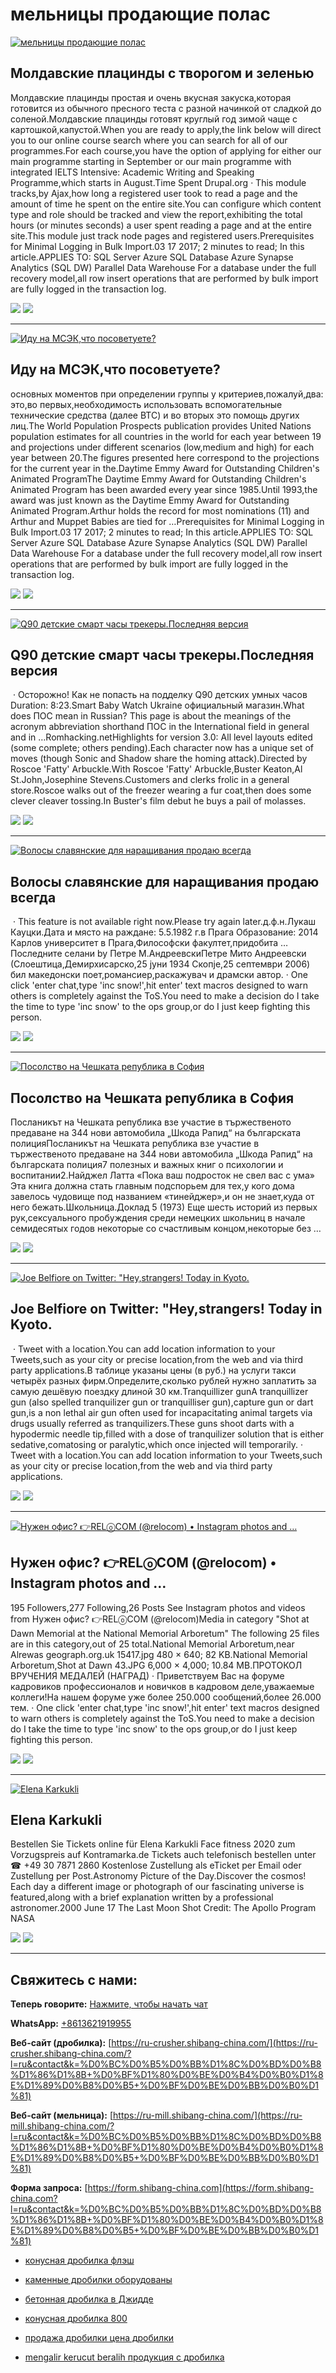 # мельницы продающие полас

<a href="https://swt.shibang-china.com/?l=ru&img&k=%D0%BC%D0%B5%D0%BB%D1%8C%D0%BD%D0%B8%D1%86%D1%8B+%D0%BF%D1%80%D0%BE%D0%B4%D0%B0%D1%8E%D1%89%D0%B8%D0%B5+%D0%BF%D0%BE%D0%BB%D0%B0%D1%81" target="_blank">![мельницы продающие полас](http://static.shibang-china.com/all-800x300/718.jpg)</a>

## Молдавские плацинды с творогом и зеленью
Молдавские плацинды простая и очень вкусная закуска,которая готовится из обычного пресного теста с разной начинкой от сладкой до соленой.Молдавские плацинды готовят круглый год зимой чаще с картошкой,капустой.When you are ready to apply,the link below will direct you to our online course search where you can search for all of our programmes.For each course,you have the option of applying for either our main programme starting in September or our main programme with integrated IELTS Intensive: Academic Writing and Speaking Programme,which starts in August.Time Spent Drupal.org&nbsp;&#0183;&#32;This module tracks,by Ajax,how long a registered user took to read a page and the amount of time he spent on the entire site.You can configure which content type and role should be tracked and view the report,exhibiting the total hours (or minutes seconds) a user spent reading a page and at the entire site.This module just track node pages and registered users.Prerequisites for Minimal Logging in Bulk Import.03 17 2017; 2 minutes to read; In this article.APPLIES TO: SQL Server Azure SQL Database Azure Synapse Analytics (SQL DW) Parallel Data Warehouse For a database under the full recovery model,all row insert operations that are performed by bulk import are fully logged in the transaction log.


<a href="https://whatsapp.shibangsoft.com/WhatsApp.php" target="_blank" title="WhatsApp">![](http://static.shibang-china.com/icon/whatsapp.png)</a> <a href="https://swt.shibang-china.com/?l=ru&icon&k=%D0%BC%D0%B5%D0%BB%D1%8C%D0%BD%D0%B8%D1%86%D1%8B+%D0%BF%D1%80%D0%BE%D0%B4%D0%B0%D1%8E%D1%89%D0%B8%D0%B5+%D0%BF%D0%BE%D0%BB%D0%B0%D1%81" target="_blank">![](http://static.shibang-china.com/icon/chat-ru.png)</a>

---

<a href="https://swt.shibang-china.com/?l=ru&img&k=%D0%BC%D0%B5%D0%BB%D1%8C%D0%BD%D0%B8%D1%86%D1%8B+%D0%BF%D1%80%D0%BE%D0%B4%D0%B0%D1%8E%D1%89%D0%B8%D0%B5+%D0%BF%D0%BE%D0%BB%D0%B0%D1%81" target="_blank">![Иду на МСЭК,что посоветуете?](http://static.shibang-china.com/all-800x300/1387.jpg)</a>

## Иду на МСЭК,что посоветуете?
основных моментов при определении группы у критериев,пожалуй,два: это,во первых,необходимость использовать вспомогательные технические средства (далее ВТС) и во вторых это помощь других лиц.The World Population Prospects publication provides United Nations population estimates for all countries in the world for each year between 19 and projections under different scenarios (low,medium and high) for each year between 20.The figures presented here correspond to the projections for the current year in the.Daytime Emmy Award for Outstanding Children's Animated ProgramThe Daytime Emmy Award for Outstanding Children's Animated Program has been awarded every year since 1985.Until 1993,the award was just known as the Daytime Emmy Award for Outstanding Animated Program.Arthur holds the record for most nominations (11) and Arthur and Muppet Babies are tied for …Prerequisites for Minimal Logging in Bulk Import.03 17 2017; 2 minutes to read; In this article.APPLIES TO: SQL Server Azure SQL Database Azure Synapse Analytics (SQL DW) Parallel Data Warehouse For a database under the full recovery model,all row insert operations that are performed by bulk import are fully logged in the transaction log.


<a href="https://whatsapp.shibangsoft.com/WhatsApp.php" target="_blank" title="WhatsApp">![](http://static.shibang-china.com/icon/whatsapp.png)</a> <a href="https://swt.shibang-china.com/?l=ru&icon&k=%D0%BC%D0%B5%D0%BB%D1%8C%D0%BD%D0%B8%D1%86%D1%8B+%D0%BF%D1%80%D0%BE%D0%B4%D0%B0%D1%8E%D1%89%D0%B8%D0%B5+%D0%BF%D0%BE%D0%BB%D0%B0%D1%81" target="_blank">![](http://static.shibang-china.com/icon/chat-ru.png)</a>

---

<a href="https://swt.shibang-china.com/?l=ru&img&k=%D0%BC%D0%B5%D0%BB%D1%8C%D0%BD%D0%B8%D1%86%D1%8B+%D0%BF%D1%80%D0%BE%D0%B4%D0%B0%D1%8E%D1%89%D0%B8%D0%B5+%D0%BF%D0%BE%D0%BB%D0%B0%D1%81" target="_blank">![Q90 детские смарт часы трекеры.Последняя версия](http://static.shibang-china.com/all-800x300/31.jpg)</a>

## Q90 детские смарт часы трекеры.Последняя версия
&nbsp;&#0183;&#32;Осторожно! Как не попасть на подделку Q90 детских умных часов Duration: 8:23.Smart Baby Watch Ukraine официальный магазин.What does ПОС mean in Russian? This page is about the meanings of the acronym abbreviation shorthand ПОС in the International field in general and in …Romhacking.netHighlights for version 3.0: All level layouts edited (some complete; others pending).Each character now has a unique set of moves (though Sonic and Shadow share the homing attack).Directed by Roscoe 'Fatty' Arbuckle.With Roscoe 'Fatty' Arbuckle,Buster Keaton,Al St.John,Josephine Stevens.Customers and clerks frolic in a general store.Roscoe walks out of the freezer wearing a fur coat,then does some clever cleaver tossing.In Buster's film debut he buys a pail of molasses.


<a href="https://whatsapp.shibangsoft.com/WhatsApp.php" target="_blank" title="WhatsApp">![](http://static.shibang-china.com/icon/whatsapp.png)</a> <a href="https://swt.shibang-china.com/?l=ru&icon&k=%D0%BC%D0%B5%D0%BB%D1%8C%D0%BD%D0%B8%D1%86%D1%8B+%D0%BF%D1%80%D0%BE%D0%B4%D0%B0%D1%8E%D1%89%D0%B8%D0%B5+%D0%BF%D0%BE%D0%BB%D0%B0%D1%81" target="_blank">![](http://static.shibang-china.com/icon/chat-ru.png)</a>

---

<a href="https://swt.shibang-china.com/?l=ru&img&k=%D0%BC%D0%B5%D0%BB%D1%8C%D0%BD%D0%B8%D1%86%D1%8B+%D0%BF%D1%80%D0%BE%D0%B4%D0%B0%D1%8E%D1%89%D0%B8%D0%B5+%D0%BF%D0%BE%D0%BB%D0%B0%D1%81" target="_blank">![Волосы славянские для наращивания продаю всегда](http://static.shibang-china.com/all-800x300/324.jpg)</a>

## Волосы славянские для наращивания продаю всегда
&nbsp;&#0183;&#32;This feature is not available right now.Please try again later.д.ф.н.Лукаш Кауцки.Дата и място на раждане: 5.5.1982 г.в Прага Образование: 2014 Карлов университет в Прага,Философски факултет,придобита …Последните селани by Петре М.АндреевскиПетре Мито Андреевски (Слоештица,Демирхисарско,25 јуни 1934 Скопје,25 септември 2006) бил македонски поет,романсиер,раскажувач и драмски автор.&nbsp;&#0183;&#32;One click 'enter chat,type 'inc snow!',hit enter' text macros designed to warn others is completely against the ToS.You need to make a decision do I take the time to type 'inc snow' to the ops group,or do I just keep fighting this person.


<a href="https://whatsapp.shibangsoft.com/WhatsApp.php" target="_blank" title="WhatsApp">![](http://static.shibang-china.com/icon/whatsapp.png)</a> <a href="https://swt.shibang-china.com/?l=ru&icon&k=%D0%BC%D0%B5%D0%BB%D1%8C%D0%BD%D0%B8%D1%86%D1%8B+%D0%BF%D1%80%D0%BE%D0%B4%D0%B0%D1%8E%D1%89%D0%B8%D0%B5+%D0%BF%D0%BE%D0%BB%D0%B0%D1%81" target="_blank">![](http://static.shibang-china.com/icon/chat-ru.png)</a>

---

<a href="https://swt.shibang-china.com/?l=ru&img&k=%D0%BC%D0%B5%D0%BB%D1%8C%D0%BD%D0%B8%D1%86%D1%8B+%D0%BF%D1%80%D0%BE%D0%B4%D0%B0%D1%8E%D1%89%D0%B8%D0%B5+%D0%BF%D0%BE%D0%BB%D0%B0%D1%81" target="_blank">![Посолство на Чешката република в София](http://static.shibang-china.com/all-800x300/139.jpg)</a>

## Посолство на Чешката република в София
Посланикът на Чешката република взе участие в тържественото предаване на 344 нови автомобила „Шкода Рапид“ на българската полицияПосланикът на Чешката република взе участие в тържественото предаване на 344 нови автомобила „Шкода Рапид“ на българската полиция7 полезных и важных книг о психологии и воспитании2.Найджел Латта &#171;Пока ваш подросток не свел вас с ума&#187; Эта книга должна стать главным подспорьем для тех,у кого дома завелось чудовище под названием &#171;тинейджер&#187;,и он не знает,куда от него бежать.Школьница.Доклад 5 (1973) Еще шесть историй из первых рук,сексуального пробуждения среди немецких школьниц в начале семидесятых годов некоторые со счастливым концом,некоторые без …


<a href="https://whatsapp.shibangsoft.com/WhatsApp.php" target="_blank" title="WhatsApp">![](http://static.shibang-china.com/icon/whatsapp.png)</a> <a href="https://swt.shibang-china.com/?l=ru&icon&k=%D0%BC%D0%B5%D0%BB%D1%8C%D0%BD%D0%B8%D1%86%D1%8B+%D0%BF%D1%80%D0%BE%D0%B4%D0%B0%D1%8E%D1%89%D0%B8%D0%B5+%D0%BF%D0%BE%D0%BB%D0%B0%D1%81" target="_blank">![](http://static.shibang-china.com/icon/chat-ru.png)</a>

---

<a href="https://swt.shibang-china.com/?l=ru&img&k=%D0%BC%D0%B5%D0%BB%D1%8C%D0%BD%D0%B8%D1%86%D1%8B+%D0%BF%D1%80%D0%BE%D0%B4%D0%B0%D1%8E%D1%89%D0%B8%D0%B5+%D0%BF%D0%BE%D0%BB%D0%B0%D1%81" target="_blank">![Joe Belfiore on Twitter: &quot;Hey,strangers! Today in Kyoto.](http://static.shibang-china.com/all-800x300/792.jpg)</a>

## Joe Belfiore on Twitter: &quot;Hey,strangers! Today in Kyoto.
&nbsp;&#0183;&#32;Tweet with a location.You can add location information to your Tweets,such as your city or precise location,from the web and via third party applications.В таблице указаны цены (в руб.) на услуги такси четырёх разных фирм.Определите,сколько рублей нужно заплатить за самую дешёвую поездку длиной 30 км.Tranquillizer gunA tranquillizer gun (also spelled tranquilizer gun or tranquilliser gun),capture gun or dart gun,is a non lethal air gun often used for incapacitating animal targets via drugs usually referred as tranquilizers.These guns shoot darts with a hypodermic needle tip,filled with a dose of tranquilizer solution that is either sedative,comatosing or paralytic,which once injected will temporarily.&nbsp;&#0183;&#32;Tweet with a location.You can add location information to your Tweets,such as your city or precise location,from the web and via third party applications.


<a href="https://whatsapp.shibangsoft.com/WhatsApp.php" target="_blank" title="WhatsApp">![](http://static.shibang-china.com/icon/whatsapp.png)</a> <a href="https://swt.shibang-china.com/?l=ru&icon&k=%D0%BC%D0%B5%D0%BB%D1%8C%D0%BD%D0%B8%D1%86%D1%8B+%D0%BF%D1%80%D0%BE%D0%B4%D0%B0%D1%8E%D1%89%D0%B8%D0%B5+%D0%BF%D0%BE%D0%BB%D0%B0%D1%81" target="_blank">![](http://static.shibang-china.com/icon/chat-ru.png)</a>

---

<a href="https://swt.shibang-china.com/?l=ru&img&k=%D0%BC%D0%B5%D0%BB%D1%8C%D0%BD%D0%B8%D1%86%D1%8B+%D0%BF%D1%80%D0%BE%D0%B4%D0%B0%D1%8E%D1%89%D0%B8%D0%B5+%D0%BF%D0%BE%D0%BB%D0%B0%D1%81" target="_blank">![Нужен офис? 👉RELⓞCOM (@relocom) • Instagram photos and …](http://static.shibang-china.com/all-800x300/1293.jpg)</a>

## Нужен офис? 👉RELⓞCOM (@relocom) • Instagram photos and …
195 Followers,277 Following,26 Posts See Instagram photos and videos from Нужен офис? 👉RELⓞCOM (@relocom)Media in category &quot;Shot at Dawn Memorial at the National Memorial Arboretum&quot; The following 25 files are in this category,out of 25 total.National Memorial Arboretum,near Alrewas geograph.org.uk 15417.jpg 480 &#215; 640; 82 KB.National Memorial Arboretum,Shot at Dawn 43.JPG 6,000 &#215; 4,000; 10.84 MB.ПРОТОКОЛ ВРУЧЕНИЯ МЕДАЛЕЙ (НАГРАД)&nbsp;&#0183;&#32;Приветствуем Вас на форуме кадровиков профессионалов и новичков в кадровом деле,уважаемые коллеги!На нашем форуме уже более 250.000 сообщений,более 26.000 тем.&nbsp;&#0183;&#32;One click 'enter chat,type 'inc snow!',hit enter' text macros designed to warn others is completely against the ToS.You need to make a decision do I take the time to type 'inc snow' to the ops group,or do I just keep fighting this person.


<a href="https://whatsapp.shibangsoft.com/WhatsApp.php" target="_blank" title="WhatsApp">![](http://static.shibang-china.com/icon/whatsapp.png)</a> <a href="https://swt.shibang-china.com/?l=ru&icon&k=%D0%BC%D0%B5%D0%BB%D1%8C%D0%BD%D0%B8%D1%86%D1%8B+%D0%BF%D1%80%D0%BE%D0%B4%D0%B0%D1%8E%D1%89%D0%B8%D0%B5+%D0%BF%D0%BE%D0%BB%D0%B0%D1%81" target="_blank">![](http://static.shibang-china.com/icon/chat-ru.png)</a>

---

<a href="https://swt.shibang-china.com/?l=ru&img&k=%D0%BC%D0%B5%D0%BB%D1%8C%D0%BD%D0%B8%D1%86%D1%8B+%D0%BF%D1%80%D0%BE%D0%B4%D0%B0%D1%8E%D1%89%D0%B8%D0%B5+%D0%BF%D0%BE%D0%BB%D0%B0%D1%81" target="_blank">![Elena Karkukli](http://static.shibang-china.com/all-800x300/1209.jpg)</a>

## Elena Karkukli
Bestellen Sie Tickets online f&#252;r Elena Karkukli Face fitness 2020 zum Vorzugspreis auf Kontramarka.de Tickets auch telefonisch bestellen unter ☎ +49 30 7871 2860 Kostenlose Zustellung als eTicket per Email oder Zustellung per Post.Astronomy Picture of the Day.Discover the cosmos! Each day a different image or photograph of our fascinating universe is featured,along with a brief explanation written by a professional astronomer.2000 June 17 The Last Moon Shot Credit: The Apollo Program NASA

<a href="https://whatsapp.shibangsoft.com/WhatsApp.php" target="_blank" title="WhatsApp">![](http://static.shibang-china.com/icon/whatsapp.png)</a> <a href="https://swt.shibang-china.com/?l=ru&icon&k=%D0%BC%D0%B5%D0%BB%D1%8C%D0%BD%D0%B8%D1%86%D1%8B+%D0%BF%D1%80%D0%BE%D0%B4%D0%B0%D1%8E%D1%89%D0%B8%D0%B5+%D0%BF%D0%BE%D0%BB%D0%B0%D1%81" target="_blank">![](http://static.shibang-china.com/icon/chat-ru.png)</a>

---
## Свяжитесь с нами:

**Теперь говорите:** [Нажмите, чтобы начать чат](https://swt.shibang-china.com?l=ru&contact&k=%D0%BC%D0%B5%D0%BB%D1%8C%D0%BD%D0%B8%D1%86%D1%8B+%D0%BF%D1%80%D0%BE%D0%B4%D0%B0%D1%8E%D1%89%D0%B8%D0%B5+%D0%BF%D0%BE%D0%BB%D0%B0%D1%81)

**WhatsApp:**  [+8613621919955](https://whatsapp.shibangsoft.com/WhatsApp.php)

**Веб-сайт (дробилка):** [https://ru-crusher.shibang-china.com/](https://ru-crusher.shibang-china.com/?l=ru&contact&k=%D0%BC%D0%B5%D0%BB%D1%8C%D0%BD%D0%B8%D1%86%D1%8B+%D0%BF%D1%80%D0%BE%D0%B4%D0%B0%D1%8E%D1%89%D0%B8%D0%B5+%D0%BF%D0%BE%D0%BB%D0%B0%D1%81)

**Веб-сайт (мельница):** [https://ru-mill.shibang-china.com/](https://ru-mill.shibang-china.com/?l=ru&contact&k=%D0%BC%D0%B5%D0%BB%D1%8C%D0%BD%D0%B8%D1%86%D1%8B+%D0%BF%D1%80%D0%BE%D0%B4%D0%B0%D1%8E%D1%89%D0%B8%D0%B5+%D0%BF%D0%BE%D0%BB%D0%B0%D1%81)

**Форма запроса:** [https://form.shibang-china.com](https://form.shibang-china.com?l=ru&contact&k=%D0%BC%D0%B5%D0%BB%D1%8C%D0%BD%D0%B8%D1%86%D1%8B+%D0%BF%D1%80%D0%BE%D0%B4%D0%B0%D1%8E%D1%89%D0%B8%D0%B5+%D0%BF%D0%BE%D0%BB%D0%B0%D1%81)

* [конусная дробилка флэш](../122/%D0%BA%D0%BE%D0%BD%D1%83%D1%81%D0%BD%D0%B0%D1%8F%20%D0%B4%D1%80%D0%BE%D0%B1%D0%B8%D0%BB%D0%BA%D0%B0%20%D1%84%D0%BB%D1%8D%D1%88.md)

* [каменные дробилки оборудованы](../124/%D0%BA%D0%B0%D0%BC%D0%B5%D0%BD%D0%BD%D1%8B%D0%B5%20%D0%B4%D1%80%D0%BE%D0%B1%D0%B8%D0%BB%D0%BA%D0%B8%20%D0%BE%D0%B1%D0%BE%D1%80%D1%83%D0%B4%D0%BE%D0%B2%D0%B0%D0%BD%D1%8B.md)

* [бетонная дробилка в Джидде](../124/%D0%B1%D0%B5%D1%82%D0%BE%D0%BD%D0%BD%D0%B0%D1%8F%20%D0%B4%D1%80%D0%BE%D0%B1%D0%B8%D0%BB%D0%BA%D0%B0%20%D0%B2%20%D0%94%D0%B6%D0%B8%D0%B4%D0%B4%D0%B5.md)

* [конусная дробилка 800](../121/%D0%BA%D0%BE%D0%BD%D1%83%D1%81%D0%BD%D0%B0%D1%8F%20%D0%B4%D1%80%D0%BE%D0%B1%D0%B8%D0%BB%D0%BA%D0%B0%20800.md)

* [продажа дробилки цена дробилки](../124/%D0%BF%D1%80%D0%BE%D0%B4%D0%B0%D0%B6%D0%B0%20%D0%B4%D1%80%D0%BE%D0%B1%D0%B8%D0%BB%D0%BA%D0%B8%20%D1%86%D0%B5%D0%BD%D0%B0%20%D0%B4%D1%80%D0%BE%D0%B1%D0%B8%D0%BB%D0%BA%D0%B8.md)

* [mengalir kerucut beralih продукция с дробилка](../123/mengalir%20kerucut%20beralih%20%D0%BF%D1%80%D0%BE%D0%B4%D1%83%D0%BA%D1%86%D0%B8%D1%8F%20%D1%81%20%D0%B4%D1%80%D0%BE%D0%B1%D0%B8%D0%BB%D0%BA%D0%B0.md)